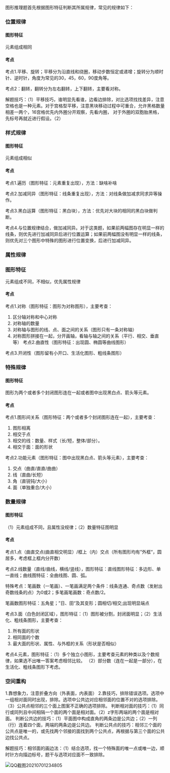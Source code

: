 图形推理题首先根据图形特征判断其所属规律，常见的规律如下：
### 位置规律
#### 图形特征
元素组成相同
#### 考点
考点1.平移、旋转；平移分为沿直线和绕圈，移动步数恒定或递增；旋转分为顺时针、逆时针，角度为常见的30，45，60，90度角等。

考点2：翻转，翻转分为左右翻转，上下翻转，主要看对称。

解题技巧：（1）平移技巧，谁明显先看谁，边看边排除，对比选项找找差异，注意空格也是一种元素。对于宫格型平移，注意黑块移动过程中可重合，允许黑格数量相差一两个，16宫格优先内外圈分开观察，先看内圈，
对于外圈的双胞胎黑格，先标号再就近进行假设。（2）
### 样式规律
#### 图形特征
元素组成相似
#### 考点
考点1.遍历（图形特征：元素重复出现），方法：缺啥补啥

考点2.加减同异（图形特征：线条重复出现），方法：对线条做加减求同求异等操作。

考点3.黑白运算（图形特征：黑白块），方法：优先对大块的相同的黑白块做判断。

考点4.与位置规律结合，做加减同异。对于这类题，如果前两幅图存在明显一样的线条，则优先进行加减同异后进行位置运算；如果前两幅图没有明显一样的线条，则优先对三个图形中特殊的图形进行位置变换，后进行加减同异。

### 属性规律
### 图形特征
元素组成不同，不相似，优先属性规律
#### 考点
考点1.对称（图形特征：图形为对称图形），主要考查：
1. 区分轴对称和中心对称
2. 对称轴的数量
3. 对称轴与图形的线、点、面之间的关系（图形只有一条对称轴）
4. 对称图形拼接在一起，分开画轴，看轴与轴之间的关系（平行、相交、垂直等）
考点2.曲直性（图形特征：出现圆、椭圆等曲线图形）

考点3.开闭性（图形留有小开口、生活化图形、粗线条图形）
### 特殊规律
#### 图形特征
图形为两个或者多个封闭图形连在一起或者图中出现黑白点、箭头等元素。
#### 考点
考点1.图形间关系（图形特征：两个或者多个封闭图形连在一起），主要考查：
1. 图形相离
2. 相交于点
3. 相交的线：数量、样式（长/短，整体/部分）。
4. 相交于面：面的形状

考点2.功能元素（图形特征：图中出现黑白点、箭头等元素），主要考查：
1. 交点（曲直/直直/曲曲）
2. 线（直曲/长短）
3. 角（直锐钝/大小）
4. 面（单独重合/大小）
### 数量规律
#### 图形特征
（1）元素组成不同，且属性没规律；（2）数量特征图明显
#### 考点
考点1.点（曲直交点(曲直相交明显）/框上（内）交点（所有图形均有”外框“，圆居多，考虑框上框内分开数）

考点2.线数量（直线/曲线，横线/竖线），图形特征：直线图形特征：多边形、单一直线；曲线图特征：全曲线图、圆、弧。

特殊考点：笔画数（一笔画）、一笔画满足两个条件：线条连通、奇点数（发射出奇数线条的点）为0或2；多笔画笔画数：奇点数/2。

笔画数图形特征：五角星；”日、田“及其变形；圆相切/相交;出现明显端点

考点3.面（白色封闭区域），图形特征：（1）图形被分割，封闭面明显；（2）生活化、粗线条图形，主要考查：
1. 所有面的形状
2. 相同面的个数
3. 最大面的形状、属性、与外框的关系（形状是否相似）

考点4.元素，图形特征：（1）多个独立小图形，主要考查元素的种类以及个数规律，如果选不出唯一答案考虑相邻比较。
（2）部分数（连在一起是一部分），在生活化、粗线条图形下考虑。
### 空间重构
1.靠想象力，注意折叠方向（外表面，内表面）
2.靠技巧，排除错误选项。选项中一组相对面同时出现，排除。选项中公共边对应相邻面的位置不对的选项排除。（3）公共点相邻的三个面上图案不正确的选项排除。
判断相对面的技巧：（1）同行或同列且中间相隔一个面的两个面是相对面。（2）z字形两端的两个面是相对面。
判断公共边的技巧：（1）平面图中构成直角的两条边是公共边；（2）一列（行）连着四个面，两端的两条边是公共边。
判断公共点的技巧：相邻三个面的公共点是唯一的，或先找两个邻接的面找到两个公共点，再根据与第三个面的公共边找公共点。

解题技巧：相邻面的画边法：（1）结合选项，找一个特殊面的唯一点或唯一边，顺时针方向描边标号，题干与选项对应面不一致排除。

![QQ截图20210701234805](https://user-images.githubusercontent.com/59638134/124153756-59827100-dac7-11eb-8e42-99dec3cbf719.png)
